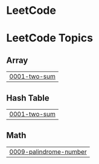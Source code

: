 # LeetCode
<!---LeetCode Topics Start-->
# LeetCode Topics
## Array
|  |
| ------- |
| [0001-two-sum](https://github.com/deekshith15kumar/LeetCode/tree/master/0001-two-sum) |
## Hash Table
|  |
| ------- |
| [0001-two-sum](https://github.com/deekshith15kumar/LeetCode/tree/master/0001-two-sum) |
## Math
|  |
| ------- |
| [0009-palindrome-number](https://github.com/deekshith15kumar/LeetCode/tree/master/0009-palindrome-number) |
<!---LeetCode Topics End-->